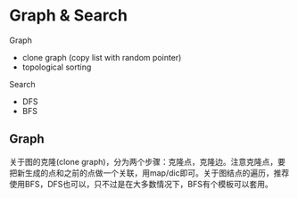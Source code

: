 # Graph & Search

Graph
- clone graph (copy list with random pointer)
- topological sorting

Search
- DFS
- BFS

## Graph

关于图的克隆(clone graph)，分为两个步骤：克隆点，克隆边。注意克隆点，要把新生成的点和之前的点做一个关联，用map/dic即可。关于图结点的遍历，推荐使用BFS，DFS也可以，只不过是在大多数情况下，BFS有个模板可以套用。


